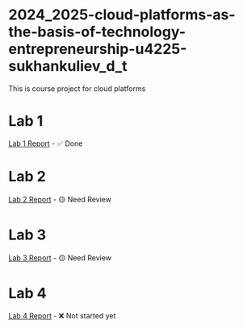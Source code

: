 # 2024_2025-cloud-platforms-as-the-basis-of-technology-entrepreneurship-u4225-sukhankuliev_d_t
This is course project for cloud platforms

# Lab 1
[Lab 1 Report](./lab1/SummaryOfLab1.md) - &#9989; Done

# Lab 2
[Lab 2 Report](./lab2/Lab2Report.md) - &#128993; Need Review

# Lab 3
[Lab 3 Report](./lab3/Lab3Report.md) - &#128993; Need Review

# Lab 4
[Lab 4 Report](#) - &#10060; Not started yet